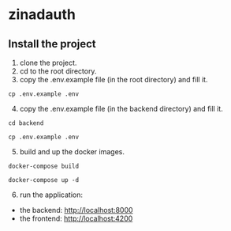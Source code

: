 # zinadauth

## Install the project

1. clone the project.
2. cd to the root directory.
3. copy the .env.example file (in the root directory) and fill it.
```shell
cp .env.example .env
```
4. copy the .env.example file (in the backend directory) and fill it.
```shell
cd backend

cp .env.example .env
```
5. build and up the docker images.
```shell
docker-compose build

docker-compose up -d
```
6. run the application:
  - the backend: [http://localhost:8000](http://localhost:8000)
  - the frontend: [http://localhost:4200](http://localhost:4200)

